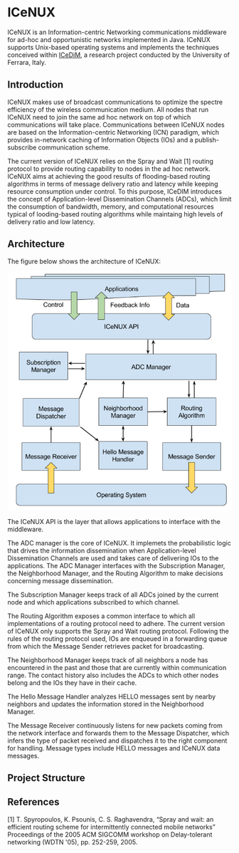# ICeNUX
ICeNUX is an Information-centric Networking communications middleware for ad-hoc and opportunistic networks implemented in Java.
ICeNUX supports Unix-based operating systems and implements the techniques conceived within
[ICeDiM](http://endif.unife.it/en/research/research-1/information-technology/computer-science/distributed-systems-group/research-projects/iceone), a research project conducted by the University of Ferrara, Italy.



## Introduction
ICeNUX makes use of broadcast communications to optimize the spectre efficiency of the wireless communication medium.
All nodes that run ICeNUX need to join the same ad hoc network on top of which communications will take place. 
Communications between ICeNUX nodes are based on the Information-centric Networking (ICN) paradigm, which provides in-network caching of Information Objects (IOs) and a publish-subscribe communication scheme.

The current version of ICeNUX relies on the Spray and Wait [1] routing protocol to provide routing capability to nodes in the ad hoc network. ICeNUX aims at achieving the good results of flooding-based routing algorithms in terms of message delivery ratio and latency while keeping resource consumption under control.
To this purpose, ICeDIM introduces the concept of Application-level Dissemination Channels (ADCs), which limit the consumption of bandwidth, memory, and computational resources typical of looding-based routing algorithms while maintaing high levels of delivery ratio and low latency.



## Architecture
The figure below shows the architecture of ICeNUX:

![Architecture of the ICeNUX middleware](https://github.com/DSG-UniFE/ICeNUX/blob/master/doc/ICeNUX%20Architecture.png)


The ICeNUX API is the layer that allows applications to interface with the middleware.

The ADC manager is the core of ICeNUX. It implemets the probabilistic logic that drives the information dissemination when Application-level Dissemination Channels are used and takes care of delivering IOs to the applications. The ADC Manager interfaces with the Subscription Manager, the Neighborhood Manager, and the Routing Algorithm to make decisions concerning message dissemination.

The Subscription Manager keeps track of all ADCs joined by the current node and which applications subscribed to which channel.

The Routing Algorithm exposes a common interface to which all implementations of a routing protocol need to adhere. The current version of ICeNUX only supports the Spray and Wait routing protocol. Following the rules of the routing protocol used, IOs are enqueued in a forwarding queue from which the Message Sender retrieves packet for broadcasting.

The Neighborhood Manager keeps track of all neighbors a node has encountered in the past and those that are currently within communication range. The contact history also includes the ADCs to which other nodes belong and the IOs they have in their cache.

The Hello Message Handler analyzes HELLO messages sent by nearby neighbors and updates the information stored in the Neighborhood Manager.

The Message Receiver continuously listens for new packets coming from the network interface and forwards them to the Message Dispatcher, which infers the type of packet received and dispatches it to the right component for handling. Message types include HELLO messages and ICeNUX data messages.




## Project Structure




## References
[1] T. Spyropoulos, K. Psounis, C. S. Raghavendra, “Spray and wait: an efficient routing scheme for intermittently connected mobile networks” Proceedings of the 2005 ACM SIGCOMM workshop on Delay-tolerant networking (WDTN '05), pp. 252-259, 2005.
